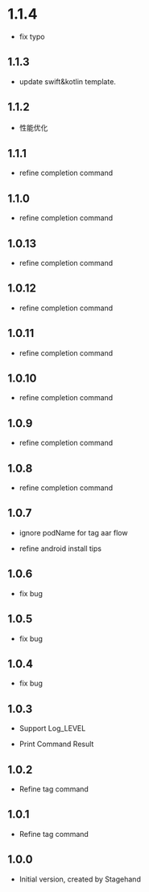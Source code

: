 # 1.1.4

- fix typo

## 1.1.3

- update swift&kotlin template.

## 1.1.2

- 性能优化

## 1.1.1

- refine completion command

## 1.1.0

- refine completion command

## 1.0.13

- refine completion command

## 1.0.12

- refine completion command

## 1.0.11

- refine completion command

## 1.0.10

- refine completion command

## 1.0.9

- refine completion command

## 1.0.8

- refine completion command

## 1.0.7

- ignore podName for tag aar flow

- refine android install tips

## 1.0.6

- fix bug

## 1.0.5

- fix bug

## 1.0.4

- fix bug

## 1.0.3

- Support Log_LEVEL

- Print Command Result

## 1.0.2

- Refine tag command

## 1.0.1

- Refine tag command

## 1.0.0

- Initial version, created by Stagehand
